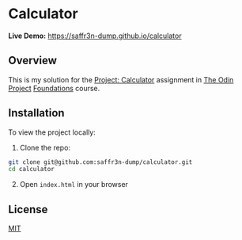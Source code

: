 # Calculator

**Live Demo:** https://saffr3n-dump.github.io/calculator

## Overview

This is my solution for the [Project: Calculator](https://www.theodinproject.com/lessons/foundations-calculator) assignment in [The Odin Project](https://www.theodinproject.com) [Foundations](https://www.theodinproject.com/paths/foundations/courses/foundations) course.

## Installation

To view the project locally:

1. Clone the repo:

```bash
git clone git@github.com:saffr3n-dump/calculator.git
cd calculator
```

2. Open `index.html` in your browser

## License

[MIT](https://opensource.org/license/MIT)
